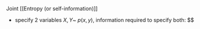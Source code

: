 Joint [[Entropy (or self-information)]] 
- specify 2 variables $X, Y$~ $p(x, y)$, information required to specify both:
$$
